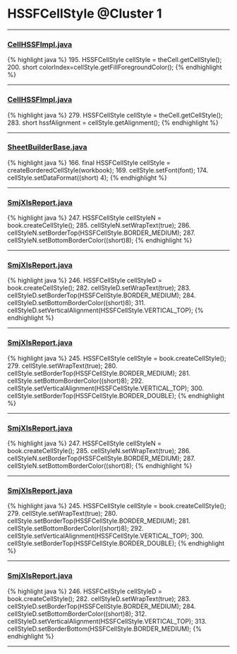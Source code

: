 # HSSFCellStyle @Cluster 1

***

### [CellHSSFImpl.java](https://searchcode.com/codesearch/view/72854667/)
{% highlight java %}
195.   HSSFCellStyle cellStyle = theCell.getCellStyle();
200. short colorIndex=cellStyle.getFillForegroundColor();
{% endhighlight %}

***

### [CellHSSFImpl.java](https://searchcode.com/codesearch/view/72854667/)
{% highlight java %}
279. HSSFCellStyle cellStyle = theCell.getCellStyle();
283. short hssfAlignment = cellStyle.getAlignment();
{% endhighlight %}

***

### [SheetBuilderBase.java](https://searchcode.com/codesearch/view/112311786/)
{% highlight java %}
166. final HSSFCellStyle cellStyle = createBorderedCellStyle(workbook);
169.   cellStyle.setFont(font);
174. cellStyle.setDataFormat((short) 4);
{% endhighlight %}

***

### [SmjXlsReport.java](https://searchcode.com/codesearch/view/61719045/)
{% highlight java %}
247. HSSFCellStyle cellStyleN = book.createCellStyle();
285.     cellStyleN.setWrapText(true);
286.     cellStyleN.setBorderTop(HSSFCellStyle.BORDER_MEDIUM);
287.     cellStyleN.setBottomBorderColor((short)8);
{% endhighlight %}

***

### [SmjXlsReport.java](https://searchcode.com/codesearch/view/61719045/)
{% highlight java %}
246. HSSFCellStyle cellStyleD = book.createCellStyle();
282.     cellStyleD.setWrapText(true);
283.     cellStyleD.setBorderTop(HSSFCellStyle.BORDER_MEDIUM);
284.     cellStyleD.setBottomBorderColor((short)8);
311.     cellStyleD.setVerticalAlignment(HSSFCellStyle.VERTICAL_TOP);
{% endhighlight %}

***

### [SmjXlsReport.java](https://searchcode.com/codesearch/view/61719045/)
{% highlight java %}
245. HSSFCellStyle cellStyle = book.createCellStyle();
279.     cellStyle.setWrapText(true);
280.     cellStyle.setBorderTop(HSSFCellStyle.BORDER_MEDIUM);
281.     cellStyle.setBottomBorderColor((short)8);
292.     cellStyle.setVerticalAlignment(HSSFCellStyle.VERTICAL_TOP);
300.     cellStyle.setBorderTop(HSSFCellStyle.BORDER_DOUBLE);
{% endhighlight %}

***

### [SmjXlsReport.java](https://searchcode.com/codesearch/view/66638946/)
{% highlight java %}
247. HSSFCellStyle cellStyleN = book.createCellStyle();
285.     cellStyleN.setWrapText(true);
286.     cellStyleN.setBorderTop(HSSFCellStyle.BORDER_MEDIUM);
287.     cellStyleN.setBottomBorderColor((short)8);
{% endhighlight %}

***

### [SmjXlsReport.java](https://searchcode.com/codesearch/view/66638946/)
{% highlight java %}
245. HSSFCellStyle cellStyle = book.createCellStyle();
279.     cellStyle.setWrapText(true);
280.     cellStyle.setBorderTop(HSSFCellStyle.BORDER_MEDIUM);
281.     cellStyle.setBottomBorderColor((short)8);
292.     cellStyle.setVerticalAlignment(HSSFCellStyle.VERTICAL_TOP);
300.     cellStyle.setBorderTop(HSSFCellStyle.BORDER_DOUBLE);
{% endhighlight %}

***

### [SmjXlsReport.java](https://searchcode.com/codesearch/view/66638946/)
{% highlight java %}
246. HSSFCellStyle cellStyleD = book.createCellStyle();
282.     cellStyleD.setWrapText(true);
283.     cellStyleD.setBorderTop(HSSFCellStyle.BORDER_MEDIUM);
284.     cellStyleD.setBottomBorderColor((short)8);
312.     cellStyleD.setVerticalAlignment(HSSFCellStyle.VERTICAL_TOP);
313.     cellStyleD.setBorderBottom(HSSFCellStyle.BORDER_MEDIUM);
{% endhighlight %}

***

